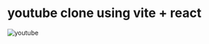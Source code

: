 # youtube clone using vite + react
![youtube](https://github.com/user-attachments/assets/15365c35-a10b-4933-9330-77ddedb3da57)
